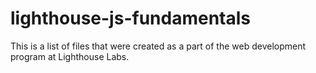 # lighthouse-js-fundamentals

This is a list of files that were created as a part of the web development program at Lighthouse Labs.